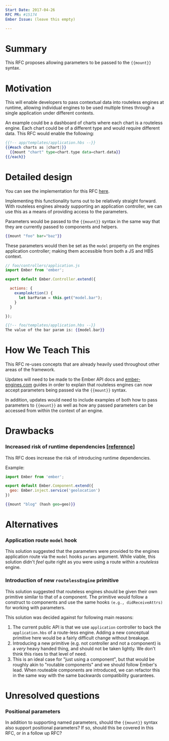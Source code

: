 ```yaml
---
Start Date: 2017-04-26
RFC PR: #15174
Ember Issue: (leave this empty)

---
```


# Summary

This RFC proposes allowing parameters to be passed to the `{{mount}}` syntax.

# Motivation

This will enable developers to pass contextual data into routeless engines at
runtime, allowing individual engines to be used multiple times through a single
application under different contexts.

An example could be a dashboard of charts where each chart is a routeless engine.
Each chart could be of a different type and would require different data. This
RFC would enable the following:

```hbs
{{!-- app/templates/application.hbs --}}
{{#each charts as |chart|}}
  {{mount "chart" type=chart.type data=chart.data}}
{{/each}}
```

# Detailed design

You can see the implementation for this RFC [here](https://github.com/emberjs/ember.js/pull/15174).

Implementing this functionality turns out to be relatively straight forward. With
routeless engines already supporting an application controller, we can use this
as a means of providing access to the parameters.

Parameters would be passed to the `{{mount}}` syntax in the same way that
they are currently passed to components and helpers.

```hbs
{{mount "foo" bar="baz"}}
```

These parameters would then be set as the `model` property on the engines
application controller; making them accessible from both a JS and HBS context.

```js
// foo/controllers/application.js
import Ember from 'ember';

export default Ember.Controller.extend({

  actions: {
    exampleAction() {
      let barParam = this.get("model.bar");
    }
  }

});
```

```hbs
{{!-- foo/templates/application.hbs --}}
The value of the bar param is: {{model.bar}}
```

# How We Teach This

This RFC re-uses concepts that are already heavily used throughout other areas
of the framework.

Updates will need to be made to the Ember API docs and [ember-engines.com](http://ember-engines.com) guides in order to explain that
routeless engines can now accept parameters being passed via the `{{mount}}` syntax.

In addition, updates would need to include examples of both how to pass parameters
to `{{mount}}` as well as how any passed parameters can be accessed from within
the context of an engine.

# Drawbacks

### Increased risk of runtime dependencies [[reference](https://github.com/ember-engines/ember-engines/issues/98#issuecomment-217347193)]
This RFC does increase the risk of introducing runtime dependencies.

Example:

```js
import Ember from 'ember';

export default Ember.Component.extend({
  geo: Ember.inject.service('geolocation')
})
```
```hbs
{{mount "blog" (hash geo=geo)}}
```

# Alternatives

### Application route `model` hook
This solution suggested that the parameters were provided to the engines
application route via the `model` hooks `params` argument. While viable,
this solution didn't _feel_ quite right as you were using a route within a _routeless_
engine.

### Introduction of new `routelessEngine` primitive
This solution suggested that routeless engines should be given their own primitive
similar to that of a component. The primitive would follow a construct to
components and use the same hooks `(e.g., didReceiveAttrs)` for working with
parameters.

This solution was decided against for following main reasons:

1. The current public API is that we use `application` controller to back the
`application.hbs` of a route-less engine.  Adding a new conceptual primitive
here would be a fairly difficult change without breakage.
2. Introducing a new primitive (e.g. not controller and not a component) is a
*very* heavy handed thing, and should not be taken lightly. We don't think this
rises to that level of need.
3. This is an ideal case for "just using a component", but that would be roughly
akin to "routable components" and we should follow Ember's lead.  When routeable
components are introduced, we can refactor this in the same way with the same
backwards compatibility guarantees.

# Unresolved questions

### Positional parameters
In addition to supporting named parameters, should the `{{mount}}` syntax also
support positional parameters? If so, should this be covered in this RFC, or
in a follow up RFC?
